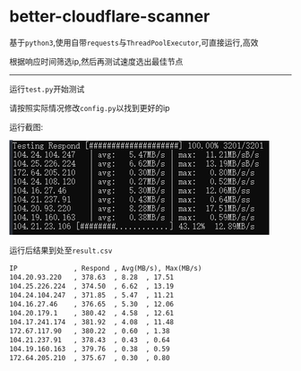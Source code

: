 # better-cloudflare-scanner

基于`python3`,使用自带`requests`与`ThreadPoolExecutor`,可直接运行,高效

根据响应时间筛选ip,然后再测试速度选出最佳节点

---

运行`test.py`开始测试

请按照实际情况修改`config.py`以找到更好的ip

运行截图:

![](demo.png)

运行后结果到处至`result.csv`

```csv
IP              , Respond , Avg(MB/s), Max(MB/s)
104.20.93.220   , 378.63  , 8.28  , 17.51 
104.25.226.224  , 374.50  , 6.62  , 13.19 
104.24.104.247  , 371.85  , 5.47  , 11.21 
104.16.27.46    , 376.65  , 5.30  , 12.06 
104.20.179.1    , 380.42  , 4.58  , 12.61 
104.17.241.174  , 381.92  , 4.08  , 11.48 
172.67.117.90   , 380.22  , 0.60  , 1.38  
104.21.237.91   , 378.43  , 0.43  , 0.64  
104.19.160.163  , 379.76  , 0.38  , 0.59  
172.64.205.210  , 375.67  , 0.30  , 0.80  
```